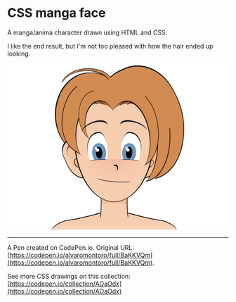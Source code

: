 # CSS manga face

A manga/anima character drawn using HTML and CSS.

I like the end result, but I'm not too pleased with how the hair ended up looking.

![Manga-styled cartoon of a person smiling](https://github.com/alvaromontoro/CSS-Illustrations/blob/master/illustrations/people/manga-face/manga-face.jpeg?raw=true)

---

A Pen created on CodePen.io. Original URL: [https://codepen.io/alvaromontoro/full/BaKKVQm](https://codepen.io/alvaromontoro/full/BaKKVQm).

See more CSS drawings on this collection: [https://codepen.io/collection/AOaOdx](https://codepen.io/collection/AOaOdx)
